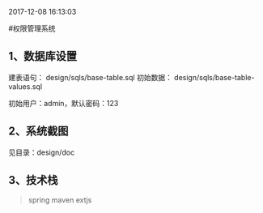2017-12-08 16:13:03 

#权限管理系统

## 1、数据库设置
建表语句：
design/sqls/base-table.sql
初始数据：
design/sqls/base-table-values.sql

初始用户：admin，默认密码：123

## 2、系统截图
见目录：design/doc

## 3、技术栈
>spring
maven
extjs